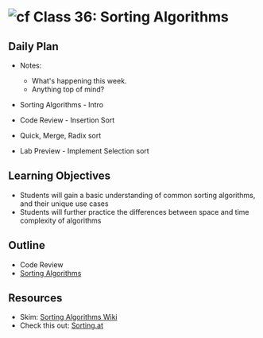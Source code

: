 # ![cf](http://i.imgur.com/7v5ASc8.png) Class 36: Sorting Algorithms

## Daily Plan
- Notes:
    - What's happening this week.
    - Anything top of mind?

- Sorting Algorithms - Intro
- Code Review - Insertion Sort
- Quick, Merge, Radix sort
- Lab Preview - Implement Selection sort

## Learning Objectives
- Students will gain a basic understanding of common sorting algorithms, and their unique use cases
- Students will further practice the differences between space and time complexity of algorithms

## Outline
- Code Review
- [Sorting Algorithms]

<!-- Links -->
[Sorting Algorithms]: ./notes/sorts.md

## Resources
- Skim: [Sorting Algorithms Wiki](https://en.wikipedia.org/wiki/Sorting_algorithm)
- Check this out: [Sorting.at](http://sorting.at/)
